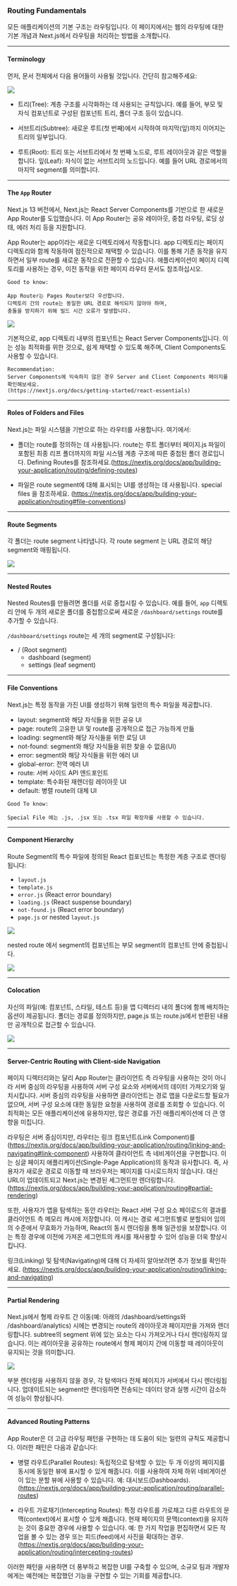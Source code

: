 ### Routing Fundamentals

모든 애플리케이션의 기본 구조는 라우팅입니다. 이 페이지에서는 웹의 라우팅에 대한 기본 개념과 Next.js에서 라우팅을 처리하는 방법을 소개합니다.

***

#### Terminology

먼저, 문서 전체에서 다음 용어들이 사용될 것입니다. 간단히 참고해주세요:

<img src="../assets/terminology-component-tree.avif" width=auto, height=auto>

- 트리(Tree): 계층 구조를 시각화하는 데 사용되는 규칙입니다. 예를 들어, 부모 및 자식 컴포넌트로 구성된 컴포넌트 트리, 폴더 구조 등이 있습니다.

- 서브트리(Subtree): 새로운 루트(첫 번째)에서 시작하여 마지막(잎)까지 이어지는 트리의 일부입니다.

- 루트(Root): 트리 또는 서브트리에서 첫 번째 노드로, 루트 레이아웃과 같은 역할을 합니다.
잎(Leaf): 자식이 없는 서브트리의 노드입니다. 예를 들어 URL 경로에서의 마지막 segment를 의미합니다.

***

#### The `App` Router

Next.js 13 버전에서, Next.js는 React Server Components를 기반으로 한 새로운 App Router를 도입했습니다. 이 App Router는 공유 레이아웃, 중첩 라우팅, 로딩 상태, 에러 처리 등을 지원합니다.

App Router는 app이라는 새로운 디렉토리에서 작동합니다. app 디렉토리는 페이지 디렉토리와 함께 작동하여 점진적으로 채택할 수 있습니다. 이를 통해 기존 동작을 유지하면서 일부 route를 새로운 동작으로 전환할 수 있습니다. 애플리케이션이 페이지 디렉토리를 사용하는 경우, 이전 동작을 위한 페이지 라우터 문서도 참조하십시오.

```
Good to know: 

App Router는 Pages Router보다 우선합니다. 
디렉토리 간의 route는 동일한 URL 경로로 해석되지 않아야 하며, 
충돌을 방지하기 위해 빌드 시간 오류가 발생합니다.
```

<img src="../assets/next-router-directories.avif" width=auto, height=auto>

기본적으로, app 디렉토리 내부의 컴포넌트는 React Server Components입니다. 
이는 성능 최적화를 위한 것으로, 쉽게 채택할 수 있도록 해주며, 
Client Components도 사용할 수 있습니다.

```
Recommendation:
Server Components에 익숙하지 않은 경우 Server and Client Components 페이지를 확인해보세요.
(https://nextjs.org/docs/getting-started/react-essentials)
```

***
#### Roles of Folders and Files

Next.js는 파일 시스템을 기반으로 하는 라우터를 사용합니다. 여기에서:

- 폴더는 route를 정의하는 데 사용됩니다. route는 루트 폴더부터 페이지.js 파일이 
포함된 최종 리프 폴더까지의 파일 시스템 계층 구조에 따른 중첩된 폴더 경로입니다. 
Defining Routes를 참조하세요.(https://nextjs.org/docs/app/building-your-application/routing/defining-routes)

- 파일은 route segment에 대해 표시되는 UI를 생성하는 데 사용됩니다. 
special files 을 참조하세요. (https://nextjs.org/docs/app/building-your-application/routing#file-conventions)

***

#### Route Segments

각 폴더는 route segment 나타냅니다. 
각 route segment 는 URL 경로의 해당 segment와 매핑됩니다.

<img src="../assets/route-segments-to-path-segments.avif" width=auto, height=auto>


***

#### Nested Routes

Nested Routes를 만들려면 폴더를 서로 중첩시킬 수 있습니다. 예를 들어, `app` 디렉토리 안에 두 개의 새로운 폴더를 중첩함으로써 새로운 `/dashboard/settings` route를 추가할 수 있습니다.

`/dashboard/settings` route는 세 개의 segment로 구성됩니다:

- / (Root segment)
    - dashboard (segment)
    - settings (leaf segment)

***

#### File Conventions

Next.js는 특정 동작을 가진 UI를 생성하기 위해 일련의 특수 파일을 제공합니다.

- layout: segment와 해당 자식들을 위한 공유 UI
- page: route의 고유한 UI 및 route를 공개적으로 접근 가능하게 만듦
- loading: segment와 해당 자식들을 위한 로딩 UI
- not-found: segment와 해당 자식들을 위한 찾을 수 없음(UI)
- error: segment와 해당 자식들을 위한 에러 UI
- global-error: 전역 에러 UI
- route: 서버 사이드 API 엔드포인트
- template: 특수화된 재렌더링 레이아웃 UI
- default: 병렬 route의 대체 UI

```
Good To know:

Special File 에는 .js, .jsx 또는 .tsx 파일 확장자를 사용할 수 있습니다.
```

***

#### Component Hierarchy

Route Segment의 특수 파일에 정의된 React 컴포넌트는 특정한 계층 구조로 렌더링됩니다:

- `layout.js`
- `template.js`
- `error.js` (React error boundary)
- `loading.js` (React suspense boundary)
- `not-found.js` (React error boundary)
- `page.js` or nested `layout.js`

<img src="../assets/file-conventions-component-hierarchy.avif" width=auto, height=auto>

nested route 에서 segment의 컴포넌트는 부모 segment의 컴포넌트 안에 중첩됩니다.

<img src="../assets/nested-file-conventions-component-hierarchy.avif" width=auto, height=auto>

***

#### Colocation

자신의 파일(예: 컴포넌트, 스타일, 테스트 등)을 앱 디렉터리 내의 폴더에 함께 배치하는 옵션이 제공됩니다.
폴더는 경로를 정의하지만, page.js 또는 route.js에서 반환된 내용만 공개적으로 접근할 수 있습니다.

<img src="../assets/project-organization-colocation.avif" width=auto, height=auto>

***

#### Server-Centric Routing with Client-side Navigation

페이지 디렉터리와는 달리 App Router는 클라이언트 측 라우팅을 사용하는 것이 아니라 서버 중심의 라우팅을 사용하여 서버 구성 요소와 서버에서의 데이터 가져오기와 일치시킵니다. 서버 중심의 라우팅을 사용하면 클라이언트는 경로 맵을 다운로드할 필요가 없으며, 서버 구성 요소에 대한 동일한 요청을 사용하여 경로를 조회할 수 있습니다. 이 최적화는 모든 애플리케이션에 유용하지만, 많은 경로를 가진 애플리케이션에 더 큰 영향을 미칩니다.

라우팅은 서버 중심이지만, 라우터는 링크 컴포넌트(Link Component)를(https://nextjs.org/docs/app/building-your-application/routing/linking-and-navigating#link-component) 사용하여 클라이언트 측 네비게이션을 구현합니다. 이는 싱글 페이지 애플리케이션(Single-Page Application)의 동작과 유사합니다. 즉, 사용자가 새로운 경로로 이동할 때 브라우저는 페이지를 다시로드하지 않습니다. 대신 URL이 업데이트되고 Next.js는 변경된 세그먼트만 렌더링합니다.(https://nextjs.org/docs/app/building-your-application/routing#partial-rendering)

또한, 사용자가 앱을 탐색하는 동안 라우터는 React 서버 구성 요소 페이로드의 결과를 클라이언트 측 메모리 캐시에 저장합니다. 이 캐시는 경로 세그먼트별로 분할되어 임의의 수준에서 무효화가 가능하며, React의 동시 렌더링을 통해 일관성을 보장합니다. 이는 특정 경우에 이전에 가져온 세그먼트의 캐시를 재사용할 수 있어 성능을 더욱 향상시킵니다.

링크(Linking) 및 탐색(Navigating)에 대해 더 자세히 알아보려면 추가 정보를 확인하세요.
(https://nextjs.org/docs/app/building-your-application/routing/linking-and-navigating)

***

#### Partial Rendering

Next.js에서 형제 라우트 간 이동(예: 아래의 /dashboard/settings와 /dashboard/analytics) 시에는 변경되는 route의 레이아웃과 페이지만을 가져와 렌더링합니다. subtree의 segment 위에 있는 요소는 다시 가져오거나 다시 렌더링하지 않습니다. 이는 레이아웃을 공유하는 route에서 형제 페이지 간에 이동할 때 레이아웃이 유지되는 것을 의미합니다.

<img src="../assets/partial-rendering.avif" width=auto, height=auto>


부분 렌더링을 사용하지 않을 경우, 각 탐색마다 전체 페이지가 서버에서 다시 렌더링됩니다. 업데이트되는 segment만 렌더링하면 전송되는 데이터 양과 실행 시간이 감소하여 성능이 향상됩니다.

***

#### Advanced Routing Patterns

App Router은 더 고급 라우팅 패턴을 구현하는 데 도움이 되는 일련의 규칙도 제공합니다. 이러한 패턴은 다음과 같습니다:

- 병렬 라우트(Parallel Routes): 독립적으로 탐색할 수 있는 두 개 이상의 페이지를 동시에 동일한 뷰에 표시할 수 있게 해줍니다. 이를 사용하여 자체 하위 네비게이션이 있는 분할 뷰에 사용할 수 있습니다. 예: 대시보드(Dashboards).
(https://nextjs.org/docs/app/building-your-application/routing/parallel-routes)

- 라우트 가로채기(Intercepting Routes): 특정 라우트를 가로채고 다른 라우트의 문맥(context)에서 표시할 수 있게 해줍니다. 현재 페이지의 문맥(context)을 유지하는 것이 중요한 경우에 사용할 수 있습니다. 예: 한 가지 작업을 편집하면서 모든 작업을 볼 수 있는 경우 또는 피드(feed)에서 사진을 확대하는 경우.
(https://nextjs.org/docs/app/building-your-application/routing/intercepting-routes)

이러한 패턴을 사용하면 더 풍부하고 복잡한 UI를 구축할 수 있으며, 소규모 팀과 개발자에게는 예전에는 복잡했던 기능을 구현할 수 있는 기회를 제공합니다.
